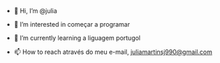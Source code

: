 - 👋 Hi, I’m @julia
- 👀 I’m interested in  começar a programar 
- 🌱 I’m currently learning a liguagem portugol 

- 📫 How to reach através do meu e-mail, juliamartinsj990@gmail.com

<!---
JuuhMartins/JuuhMartins is a ✨ special ✨ repository because its `README.md` (this file) appears on your GitHub profile.
You can click the Preview link to take a look at your changes.
--->
